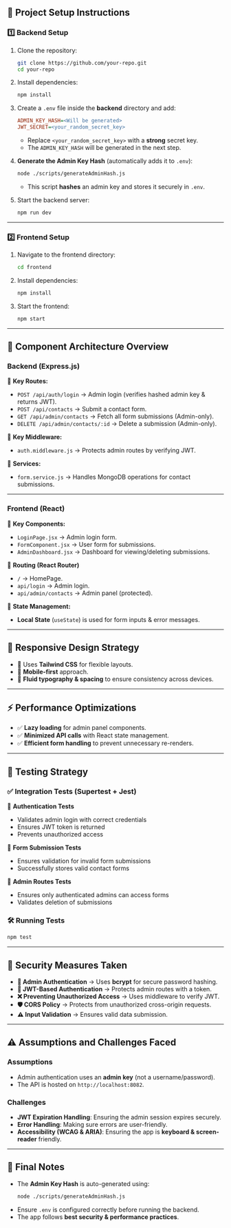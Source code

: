 ## 📌 Project Setup Instructions  

### **1️⃣ Backend Setup**  
1. Clone the repository:  
   ```sh
   git clone https://github.com/your-repo.git
   cd your-repo
   ```
2. Install dependencies:  
   ```sh
   npm install
   ```
3. Create a `.env` file inside the **backend** directory and add:  
   ```ini
   ADMIN_KEY_HASH=<Will be generated>
   JWT_SECRET=<your_random_secret_key>
   ```
   - Replace `<your_random_secret_key>` with a **strong** secret key.  
   - The `ADMIN_KEY_HASH` will be generated in the next step.

4. **Generate the Admin Key Hash** (automatically adds it to `.env`):  
   ```sh
   node ./scripts/generateAdminHash.js
   ```
   - This script **hashes** an admin key and stores it securely in `.env`.  

5. Start the backend server:  
   ```sh
   npm run dev
   ```

---

### **2️⃣ Frontend Setup**  
1. Navigate to the frontend directory:  
   ```sh
   cd frontend
   ```
2. Install dependencies:  
   ```sh
   npm install
   ```
3. Start the frontend:  
   ```sh
   npm start
   ```

---

## 🔧 **Component Architecture Overview**
### **Backend (Express.js)**
📌 **Key Routes:**
- `POST /api/auth/login` → Admin login (verifies hashed admin key & returns JWT).  
- `POST /api/contacts` → Submit a contact form.  
- `GET /api/admin/contacts` → Fetch all form submissions (Admin-only).  
- `DELETE /api/admin/contacts/:id` → Delete a submission (Admin-only).  

📌 **Key Middleware:**
- `auth.middleware.js` → Protects admin routes by verifying JWT.  

📌 **Services:**
- `form.service.js` → Handles MongoDB operations for contact submissions.  

---

### **Frontend (React)**
📌 **Key Components:**
- `LoginPage.jsx` → Admin login form.  
- `FormComponent.jsx` → User form for submissions.  
- `AdminDashboard.jsx` → Dashboard for viewing/deleting submissions.  

📌 **Routing (React Router)**
- `/` → HomePage.  
- `api/login` → Admin login.  
- `api/admin/contacts` → Admin panel (protected).  

📌 **State Management:**
- **Local State** (`useState`) is used for form inputs & error messages.  

---

## 📱 **Responsive Design Strategy**
- 📐 Uses **Tailwind CSS** for flexible layouts.  
- 📱 **Mobile-first** approach.  
- 📏 **Fluid typography & spacing** to ensure consistency across devices.  

---

## ⚡ **Performance Optimizations**
- ✅ **Lazy loading** for admin panel components.  
- ✅ **Minimized API calls** with React state management.  
- ✅ **Efficient form handling** to prevent unnecessary re-renders.  

---

## **📌 Testing Strategy**  

### **✅ Integration Tests (Supertest + Jest)**  
📌 **Authentication Tests**  
- Validates admin login with correct credentials  
- Ensures JWT token is returned  
- Prevents unauthorized access  

📌 **Form Submission Tests**  
- Ensures validation for invalid form submissions  
- Successfully stores valid contact forms  

📌 **Admin Routes Tests**  
- Ensures only authenticated admins can access forms  
- Validates deletion of submissions  

### **🛠 Running Tests**  
```sh
npm test
```  

---

## 🔐 **Security Measures Taken**
- **🔑 Admin Authentication** → Uses **bcrypt** for secure password hashing.  
- **🔐 JWT-Based Authentication** → Protects admin routes with a token.  
- **❌ Preventing Unauthorized Access** → Uses middleware to verify JWT.  
- **🛡️ CORS Policy** → Protects from unauthorized cross-origin requests.  
- **⚠️ Input Validation** → Ensures valid data submission.  

---

## ⚠️ **Assumptions and Challenges Faced**
### **Assumptions**
- Admin authentication uses an **admin key** (not a username/password).  
- The API is hosted on `http://localhost:8082`.  

### **Challenges**
- **JWT Expiration Handling**: Ensuring the admin session expires securely.  
- **Error Handling**: Making sure errors are user-friendly.  
- **Accessibility (WCAG & ARIA)**: Ensuring the app is **keyboard & screen-reader** friendly.  

---

## 📝 **Final Notes**
- The **Admin Key Hash** is auto-generated using:  
  ```sh
  node ./scripts/generateAdminHash.js
  ```
- Ensure `.env` is configured correctly before running the backend.  
- The app follows **best security & performance practices**.  





